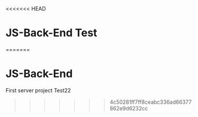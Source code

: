 <<<<<<< HEAD
# JS-Back-End Test
=======
# JS-Back-End

First server project
Test22
>>>>>>> 4c50281ff7ff8ceabc336ad66377862e9d6232cc
